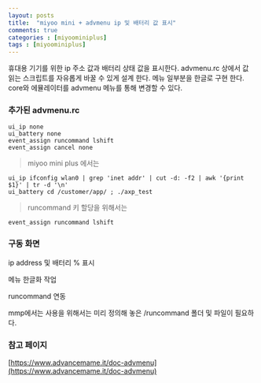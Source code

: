```yaml
---
layout: posts
title:  "miyoo mini + advmenu ip 및 배터리 값 표시"
comments: true
categories : [miyoominiplus]
tags : [miyoominiplus]
---
```


휴대용 기기를 위한 ip 주소 값과 배터리 상태 값을 표시한다.
advmenu.rc 상에서 값 읽는 스크립트를 자유롭게 바꿀 수 있게 설계 한다.
메뉴 일부분을 한글로 구현 한다.
core와 에뮬레이터를 advmenu 메뉴를 통해 변경할 수 있다.

### 추가된 advmenu.rc

    ui_ip none
    ui_battery none
    event_assign runcommand lshift
    event_assign cancel none

> miyoo mini plus 에서는

    ui_ip ifconfig wlan0 | grep 'inet addr' | cut -d: -f2 | awk '{print $1}' | tr -d '\n'
    ui_battery cd /customer/app/ ; ./axp_test



>runcommand 키 할당을 위해서는

    event_assign runcommand lshift


### 구동 화면

ip address 및 배터리 % 표시

메뉴 한글화 작업

runcommand 연동

mmp에서는
사용을 위해서는 미리 정의해 놓은 /runcommand 폴더 및 파일이 필요하다.

### 참고 페이지

[https://www.advancemame.it/doc-advmenu](https://www.advancemame.it/doc-advmenu)
